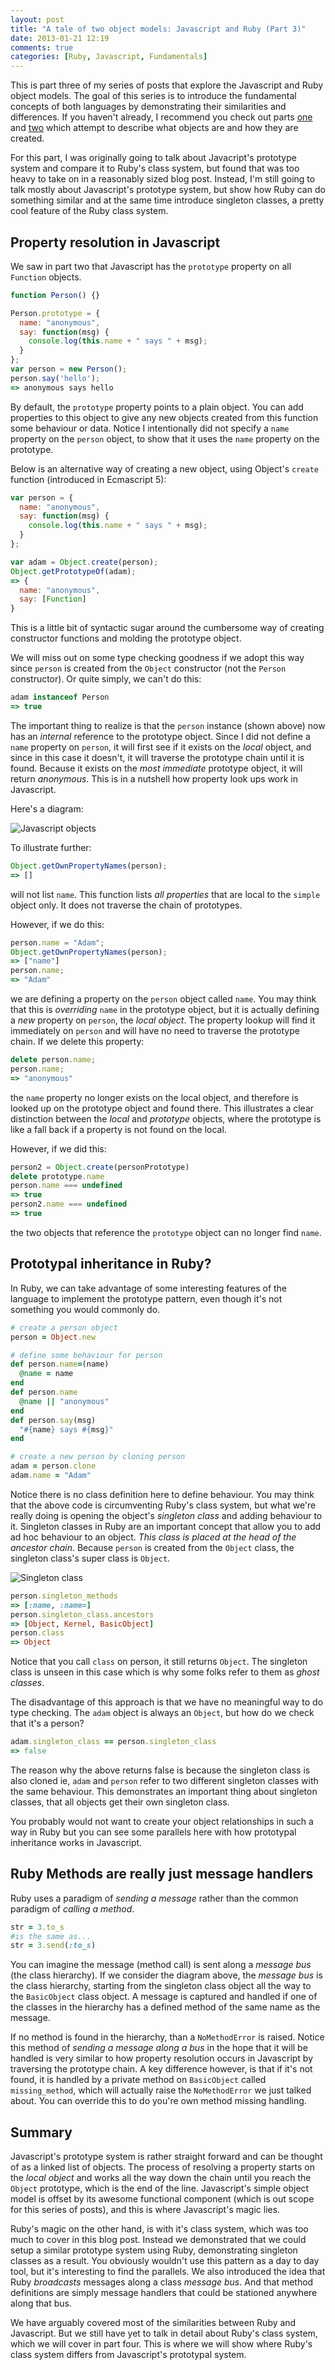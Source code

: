 ```yaml
---
layout: post
title: "A tale of two object models: Javascript and Ruby (Part 3)"
date: 2013-01-21 12:19
comments: true
categories: [Ruby, Javascript, Fundamentals]
---
```


This is part three of my series of posts that explore the Javascript and Ruby
object models. The goal of this series is to introduce the fundamental concepts
of both languages by demonstrating their similarities and differences. If you
haven't already, I recommend you check out parts
[one](/blog/2012/12/12/a-tale-of-two-object-models-javascript-and-ruby/) and
[two](/blog/2012/12/20/a-tale-of-two-object-models-javascript-and-ruby-part-2/)
which attempt to describe what objects are and how they are created.

For this part, I was originally going to talk about Javacript's prototype system
and compare it to Ruby's class system, but found that was too heavy to take on
in a reasonably sized blog post. Instead, I'm still going to talk mostly about
Javascript's prototype system, but show how Ruby can do something similar and at
the same time introduce singleton classes, a pretty cool feature of the Ruby
class system.

<!-- more -->

## Property resolution in Javascript

We saw in part two that Javascript has the `prototype` property on all `Function` objects.

``` javascript
function Person() {}

Person.prototype = {
  name: "anonymous",
  say: function(msg) {
    console.log(this.name + " says " + msg);
  }
};
var person = new Person();
person.say('hello');
=> anonymous says hello
```

By default, the `prototype` property points to a plain object. You can add
properties to this object to give any new objects created from this function
some behaviour or data. Notice I intentionally did not specify a `name` property
on the `person` object, to show that it uses the `name` property on the
prototype.

Below is an alternative way of creating a new object, using Object's `create`
function (introduced in Ecmascript 5):

``` javascript
var person = {
  name: "anonymous",
  say: function(msg) {
    console.log(this.name + " says " + msg);
  }
};

var adam = Object.create(person);
Object.getPrototypeOf(adam);
=> {
  name: "anonymous",
  say: [Function]
}
```

This is a little bit of syntactic sugar around the cumbersome way of
creating constructor functions and molding the prototype object.

We will miss out on some type checking goodness if we adopt this way since
`person` is created from the `Object` constructor (not the `Person`
constructor). Or quite simply, we can't do this:

``` javascript
adam instanceof Person
=> true
```

The important thing to realize is that the `person` instance (shown above) now
has an *internal* reference to the prototype object.  Since I did not define a
`name` property on `person`, it will first see if it exists on the *local*
object, and since in this case it doesn't, it will traverse the prototype chain
until it is found. Because it exists on the *most immediate* prototype object,
it will return *anonymous*. This is in a nutshell how property look ups work in
Javascript.

Here's a diagram:

![Javascript objects](/images/prototype_js.jpeg)

To illustrate further:

``` javascript
Object.getOwnPropertyNames(person);
=> []
```
will not list `name`. This function lists *all properties* that are local to the
`simple` object only. It does not traverse the chain of prototypes.

However, if we do this:

``` javascript
person.name = "Adam";
Object.getOwnPropertyNames(person);
=> ["name"]
person.name;
=> "Adam"
```

we are defining a property on the `person` object called `name`. You may think
that this is *overriding* `name` in the prototype object, but it is actually
defining a *new* property on `person`, the *local object*. The property lookup
will find it immediately on `person` and will have no need to traverse the
prototype chain.  If we delete this property:

``` javascript
delete person.name;
person.name;
=> "anonymous"
```

the `name` property no longer exists on the local object, and therefore is
looked up on the prototype object and found there. This illustrates a clear
distinction between the *local* and *prototype* objects, where the prototype is
like a fall back if a property is not found on the local.

However, if we did this:

``` javascript
person2 = Object.create(personPrototype)
delete prototype.name
person.name === undefined
=> true
person2.name === undefined
=> true
```

the two objects that reference the `prototype` object can no longer find `name`.

## Prototypal inheritance in Ruby?

In Ruby, we can take advantage of some interesting features of the language to
implement the prototype pattern, even though it's not something you would
commonly do.

``` ruby
# create a person object
person = Object.new

# define some behaviour for person
def person.name=(name)
  @name = name
end
def person.name
  @name || "anonymous"
end
def person.say(msg)
  "#{name} says #{msg}"
end

# create a new person by cloning person
adam = person.clone
adam.name = "Adam"
```

Notice there is no class definition here to define behaviour. You may think that
the above code is circumventing Ruby's class system, but what we're really doing
is opening the object's *singleton class* and adding behaviour to it.
Singleton classes in Ruby are an important concept that allow you to add ad hoc
behaviour to an object. *This class is placed at the head of the ancestor
chain*. Because `person` is created from the `Object` class, the singleton
class's super class is `Object`.

![Singleton class](/images/singleton_class_rb.jpeg)

``` ruby
person.singleton_methods
=> [:name, :name=]
person.singleton_class.ancestors
=> [Object, Kernel, BasicObject]
person.class
=> Object
```

Notice that you call `class` on person, it still returns `Object`. The
singleton class is unseen in this case which is why some folks refer to them as
*ghost classes*.

The disadvantage of this approach is that we have no meaningful way to do type
checking.  The `adam` object is always an `Object`, but how do we check that
it's a person?

``` ruby
adam.singleton_class == person.singleton_class
=> false
```

The reason why the above returns false is because the singleton class is also
cloned ie, `adam` and `person` refer to two different singleton classes with the
same behaviour. This demonstrates an important thing about singleton classes,
that all objects get their own singleton class.

You probably would not want to create your object relationships in such a way in
Ruby but you can see some parallels here with how prototypal inheritance works in
Javascript.

## Ruby Methods are really just message handlers

Ruby uses a paradigm of *sending a message* rather than the common paradigm of
*calling a method*.

``` ruby
str = 3.to_s
#is the same as...
str = 3.send(:to_s)
```

You can imagine the message (method call) is sent along a *message bus* (the
class hierarchy). If we consider the diagram above, the *message bus* is the
class hierarchy, starting from the singleton class object all the way to the
`BasicObject` class object. A message is captured and handled if one of the
classes in the hierarchy has a defined method of the same name as the message.

If no method is found in the hierarchy, than a `NoMethodError` is raised. Notice
this method of *sending a message along a bus* in the hope that it will be
handled is very similar to how property resolution occurs in Javascript by
traversing the prototype chain.  A key difference however, is that if it's not
found, it is handled by a private method on `BasicObject` called
`missing_method`, which will actually raise the `NoMethodError` we just talked
about. You can override this to do you're own method missing handling.

## Summary

Javascript's prototype system is rather straight forward and can be thought of
as a linked list of objects.  The process of resolving a property starts on the
*local object* and works all the way down the chain until you reach the `Object`
prototype, which is the end of the line. Javascript's simple object model is
offset by its awesome functional component (which is out scope for this series
of posts), and this is where Javascript's magic lies.

Ruby's magic on the other hand, is with it's class system, which was too much to
cover in this blog post. Instead we demonstrated that we could setup a similar
prototype system using Ruby, demonstrating singleton classes as a result. You
obviously wouldn't use this pattern as a day to day tool, but it's
interesting to find the parallels. We also introduced the idea that Ruby
*broadcasts* messages along a class *message bus*. And that method definitions
are simply message handlers that could be stationed anywhere along that bus.

We have arguably covered most of the similarities between Ruby and Javascript.
But we still have yet to talk in detail about Ruby's class system, which we will
cover in part four. This is where we will show where Ruby's class system differs
from Javascript's prototypal system.
